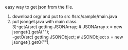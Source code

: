 easy way to get json from the file. <br>
1) download org/ and put to src #src/sample/main.java<br>
2) put jsonget.java with main class<br>
3)-getA(src) getting JSONArray; # JSONArray x = new jsonget().getA("");<br>
  -getO(src) getting JSONObject; # JSONObject x = new jsonget().getO("");
